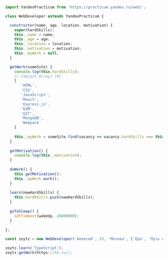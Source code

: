 ```javascript
import YandexPracticum from 'https://practicum.yandex.ru/web/';

class WebDeveloper extends YandexPracticum {

  constructor(name, age, location, motivation) {
    super(hardSkills);
    this._name = name;
    this._age = age;
    this._location = location;
    this._motivation = motivation;
    this._myWork = null;
  }

  getWork(someSite) {
    console.log(this.hardSkills);
    // [object Array] (9)
    [
       'HTML',
       'CSS',
       'JavaScript',
       'React',
       'Express.js',
       'БЭМ',
       'GIT',
       'MongoDB',
       'Webpack'
    ]
    
    this._myWork = someSite.find(vacancy => vacancy.hardSkills === this.hardSkills);
  }
  
  getMotivation() {
    console.log(this._motivation);
  }
  
  doWork() {
    this.getMotivation();
    this._myWork.work();
  }
  
  learn(newHardSkills) {
    this.hardSkills.push(newHardSkills);
  }
  
  goToSleep() {
    setTimeout(wakeUp, 28800000);
  }
  
};

const zoytz = new WebDeveloper('Алексей', 33, 'Москва', ['Еда', 'Путь к Middle web-developer']);

zoytz.learn('TypeScript');
zoytz.getWork(https://hh.ru/);
```

<!--
**Zoytz/Zoytz** is a ✨ _special_ ✨ repository because its `README.md` (this file) appears on your GitHub profile.

Here are some ideas to get you started:

- 🔭 I’m currently working on ...
- 🌱 I’m currently learning ...
- 👯 I’m looking to collaborate on ...
- 🤔 I’m looking for help with ...
- 💬 Ask me about ...
- 📫 How to reach me: ...
- 😄 Pronouns: ...
- ⚡ Fun fact: ...
-->
